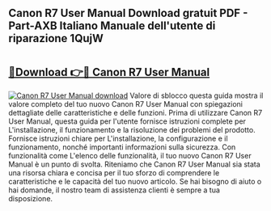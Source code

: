 ## Canon R7 User Manual Download gratuit PDF - Part-AXB Italiano Manuale dell'utente di riparazione 1QujW

# <h2><a href="http://dfaylpp.blite.top/?on=Canon+R7+User+Manual">🔗Download 👉🔴 Canon R7 User Manual</a></h2>

[![Canon R7 User Manual download](https://i.imgur.com/lujVjoI.png)](http://dfaylpp.blite.top/?on=Canon+R7+User+Manual)
Valore di sblocco questa guida mostra il valore completo del tuo nuovo Canon R7 User Manual con spiegazioni dettagliate delle caratteristiche e delle funzioni. Prima di utilizzare Canon R7 User Manual, questa guida per l'utente fornisce istruzioni complete per L'installazione, il funzionamento e la risoluzione dei problemi del prodotto. Fornisce istruzioni chiare per L'installazione, la configurazione e il funzionamento, nonché importanti informazioni sulla sicurezza. Con funzionalità come L'elenco delle funzionalità, il tuo nuovo Canon R7 User Manual è un punto di svolta. Riteniamo che Canon R7 User Manual sia stata una risorsa chiara e concisa per il tuo sforzo di comprendere le caratteristiche e le capacità del tuo nuovo articolo. Se hai bisogno di aiuto o hai domande, il nostro team di assistenza clienti è sempre a tua disposizione.
